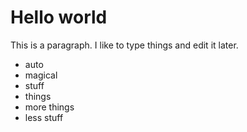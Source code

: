 # Hello world

This is a paragraph. I like to type things and edit it later.

- auto
- magical
- stuff 
- things
- more things
- less stuff